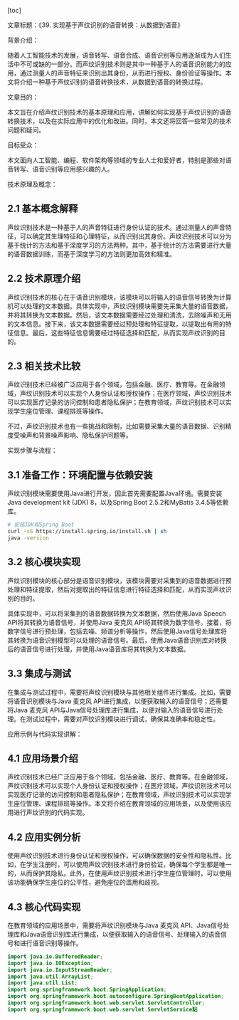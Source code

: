 
[toc]                    
                
                
文章标题：《39. 实现基于声纹识别的语音转换：从数据到语音》

背景介绍：

随着人工智能技术的发展，语音转写、语音合成、语音识别等应用逐渐成为人们生活中不可或缺的一部分。而声纹识别技术则是其中一种基于人的语音识别能力的应用，通过测量人的声音特征来识别出其身份，从而进行授权、身份验证等操作。本文将介绍一种基于声纹识别的语音转换技术，从数据到语音的转换过程。

文章目的：

本文旨在介绍声纹识别技术的基本原理和应用，讲解如何实现基于声纹识别的语音转换技术，以及在实际应用中的优化和改进。同时，本文还将回答一些常见的技术问题和疑问。

目标受众：

本文面向人工智能、编程、软件架构等领域的专业人士和爱好者，特别是那些对语音转写、语音识别等应用感兴趣的人。

技术原理及概念：

## 2.1 基本概念解释

声纹识别技术是一种基于人的声音特征进行身份认证的技术。通过测量人的声音特征，可以确定其生理特征和心理特征，从而识别出其身份。声纹识别技术可以分为基于统计的方法和基于深度学习的方法两种。其中，基于统计的方法需要进行大量的语音数据训练，而基于深度学习的方法则更加高效和精准。

## 2.2 技术原理介绍

声纹识别技术的核心在于语音识别模块，该模块可以将输入的语音信号转换为计算机可以处理的文本数据。具体实现中，声纹识别模块需要先采集大量的语音数据，并将其转换为文本数据。然后，该文本数据需要经过处理和清洗，去除噪声和无用的文本信息。接下来，该文本数据需要经过预处理和特征提取，以提取出有用的特征信息。最后，这些特征信息需要经过特征选择和匹配，从而实现声纹识别的目的。

## 2.3 相关技术比较

声纹识别技术已经被广泛应用于各个领域，包括金融、医疗、教育等。在金融领域，声纹识别技术可以实现个人身份认证和授权操作；在医疗领域，声纹识别技术可以实现医疗记录的访问控制和患者隐私保护；在教育领域，声纹识别技术可以实现学生座位管理、课程排班等操作。

不过，声纹识别技术也有一些挑战和限制，比如需要采集大量的语音数据、识别精度受噪声和背景噪声影响、隐私保护问题等。

实现步骤与流程：

## 3.1 准备工作：环境配置与依赖安装

声纹识别模块需要使用Java进行开发，因此首先需要配置Java环境。需要安装Java development kit (JDK) 8，以及Spring Boot 2.5.2和MyBatis 3.4.5等依赖库。

```bash
# 安装JDK和Spring Boot
curl -sS https://install.spring.io/install.sh | sh
java -version
```

## 3.2 核心模块实现

声纹识别模块的核心部分是语音识别模块，该模块需要对采集到的语音数据进行预处理和特征提取，然后对提取出的特征信息进行特征选择和匹配，从而实现声纹识别的目的。

具体实现中，可以将采集到的语音数据转换为文本数据，然后使用Java Speech API将其转换为语音信号，并使用Java 麦克风 API将其转换为数字信号。接着，将数字信号进行预处理，包括去噪、频谱分析等操作，然后使用Java信号处理库将其转换为语音识别模型可以处理的语音信号。最后，使用Java语音识别库对转换后的语音信号进行处理，并使用Java语音库将其转换为文本数据。

## 3.3 集成与测试

在集成与测试过程中，需要将声纹识别模块与其他相关组件进行集成。比如，需要将语音识别模块与Java 麦克风 API进行集成，以便获取输入的语音信号；还需要将Java 麦克风 API与Java信号处理库进行集成，以便对输入的语音信号进行处理。在测试过程中，需要对声纹识别模块进行调试，确保其准确率和稳定性。

应用示例与代码实现讲解：

## 4.1 应用场景介绍

声纹识别技术已经广泛应用于各个领域，包括金融、医疗、教育等。在金融领域，声纹识别技术可以实现个人身份认证和授权操作；在医疗领域，声纹识别技术可以实现医疗记录的访问控制和患者隐私保护；在教育领域，声纹识别技术可以实现学生座位管理、课程排班等操作。本文将介绍在教育领域的应用场景，以及使用该应用进行声纹识别的代码实现。

## 4.2 应用实例分析

使用声纹识别技术进行身份认证和授权操作，可以确保数据的安全性和隐私性。比如，在学生注册时，可以使用声纹识别技术进行身份验证，确保每个学生都是唯一的，从而保护其隐私。此外，在使用声纹识别技术进行学生座位管理时，可以使用该功能确保学生座位的公平性，避免座位的滥用和歧视。

## 4.3 核心代码实现

在教育领域的应用场景中，需要将声纹识别模块与Java 麦克风 API、Java信号处理库和Java语音识别库进行集成，以便获取输入的语音信号、处理输入的语音信号和进行语音识别等操作。

```java
import java.io.BufferedReader;
import java.io.IOException;
import java.io.InputStreamReader;
import java.util.ArrayList;
import java.util.List;
import org.springframework.boot.SpringApplication;
import org.springframework.boot.autoconfigure.SpringBootApplication;
import org.springframework.boot.web.servlet.ServletController;
import org.springframework.boot.web.servlet.ServletService粘

